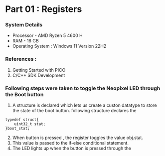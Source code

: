 # Part 01 : Registers

### System Details
- Processor - AMD Ryzen 5 4600 H
- RAM - 16 GB
- Operating System : Windows 11 Version 22H2

### References : 
1) Getting Started with PICO 
2) C/C++ SDK Development

### Following steps were taken to toggle the Neopixel LED through the Boot button
1) A structure is declared which lets us create a custon datatype to store the state of the boot button. following structure declares the 
```
typedef struct{
    uint32_t stat;
}boot_stat;
```
2) When button is pressed , the register toggles the value obj.stat. 
3) This value is passed to the if-else conditional statement.
4) The LED lights up when the button is pressed through the 
